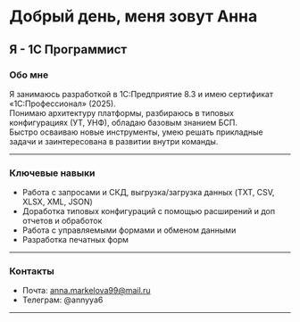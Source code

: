 # Добрый день, меня зовут Анна

## Я - 1С Программист

### Обо мне

Я занимаюсь разработкой в 1С:Предприятие 8.3 и имею сертификат «1С:Профессионал» (2025).  
Понимаю архитектуру платформы, разбираюсь в типовых конфигурациях (УТ, УНФ), обладаю базовым знанием БСП.  
Быстро осваиваю новые инструменты, умею решать прикладные задачи и заинтересована в развитии внутри команды.

---

### Ключевые навыки

- Работа с запросами и СКД, выгрузка/загрузка данных (TXT, CSV, XLSX, XML, JSON)
- Доработка типовых конфигураций с помощью расширений и доп отчетов и обработок
- Работа с управляемыми формами и обменом данными
- Разработка печатных форм

---

### Контакты

- Почта: anna.markelova99@mail.ru
- Телеграм: @annyya6

---